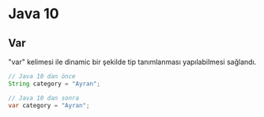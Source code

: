# Java 10
## Var
"var" kelimesi ile dinamic bir şekilde tip tanımlanması yapılabilmesi sağlandı.
```java
// Java 10 dan önce
String category = "Ayran";
```
```java
// Java 10 dan sonra
var category = "Ayran";
```

